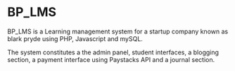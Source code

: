 # BP_LMS

BP_LMS is a Learning management system for a startup company known as blark pryde using PHP, Javascript and mySQL.

The system constitutes a the admin panel, student interfaces, a blogging section, a payment interface using Paystacks API and a journal section.
